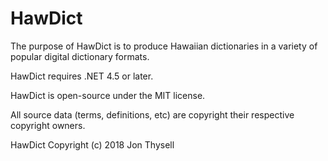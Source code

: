 # HawDict #

The purpose of HawDict is to produce Hawaiian dictionaries in a variety of popular digital dictionary formats.

HawDict requires .NET 4.5 or later.

HawDict is open-source under the MIT license.

All source data (terms, definitions, etc) are copyright their respective copyright owners.

HawDict Copyright (c) 2018 Jon Thysell
